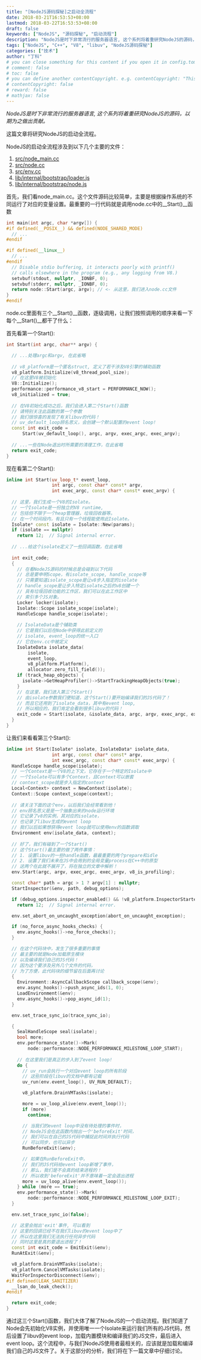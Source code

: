 ```yaml
---
title: "[NodeJS源码探秘]之启动全流程"
date: 2018-03-21T16:53:53+08:00
lastmod: 2018-03-22T16:53:53+08:00
draft: false
keywords: ["NodeJS", "源码探秘", "启动流程"]
description: "NodeJS是时下非常流行的服务器语言, 这个系列将着重研究NodeJS的源码，以期为之做出贡献。这篇文章将详细记录和解释NodeJS启动的全流程。"
tags: ["NodeJS", "C++", "V8", "libuv", "NodeJS源码探秘"]
categories: ["技术"]
author: "丁科"
# you can close something for this content if you open it in config.toml.
# comment: false
# toc: false
# you can define another contentCopyright. e.g. contentCopyright: "This is an another copyright."
# contentCopyright: false
# reward: false
# mathjax: false
---
```


*NodeJS是时下非常流行的服务器语言, 这个系列将着重研究NodeJS的源码，以期为之做出贡献。*

这篇文章将研究NodeJS的启动全流程。

<!--more-->

NodeJS的启动全流程涉及到以下几个主要的文件：

1. [src/node_main.cc](https://github.com/nodejs/node/blob/master/src/node_main.cc)
2. [src/node.cc](https://github.com/nodejs/node/blob/master/src/node.cc)
3. [src/env.cc](https://github.com/nodejs/node/blob/master/src/env.cc)
4. [lib/internal/bootstrap/loader.js](https://github.com/nodejs/node/blob/master/lib/internal/bootstrap/loaders.js)
5. [lib/internal/bootstrap/node.js](https://github.com/nodejs/node/blob/master/lib/internal/bootstrap/node.js)

首先，我们看node_main.cc。这个文件源码比较简单，主要是根据操作系统的不同运行了对应的变量设置。最重要的一行代码就是调用node.cc中的__Start()__函数

```cpp
int main(int argc, char *argv[]) {
#if defined(__POSIX__) && defined(NODE_SHARED_MODE)
  // ...
#endif

#if defined(__linux__)
  // ...
#endif
  // Disable stdio buffering, it interacts poorly with printf()
  // calls elsewhere in the program (e.g., any logging from V8.)
  setvbuf(stdout, nullptr, _IONBF, 0);
  setvbuf(stderr, nullptr, _IONBF, 0);
  return node::Start(argc, argv); // <- 从这里，我们进入node.cc文件
}
#endif
```

node.cc里面有三个__Start()__函数，逐级调用，让我们按照调用的顺序来看一下每个__Start()__都干了什么：

首先看第一个Start():
```cpp
int Start(int argc, char** argv) {

  // ...处理argc和argv, 在此省略
  
  // v8_platform是一个匿名struct, 定义了若干涉及V8引擎的辅助函数
  v8_platform.Initialize(v8_thread_pool_size); 
  // 在这里V8被初始化
  V8::Initialize();
  performance::performance_v8_start = PERFORMANCE_NOW();
  v8_initialized = true;
  
  // 在V8初始化成功之后，我们会进入第二个Start()函数
  // 请特别关注此函数的第一个参数
  // 我们很惊喜的发现了有关libuv的代码！
  // uv_default_loop顾名思义，会创建一个默认配置的event loop!
  const int exit_code =
      Start(uv_default_loop(), argc, argv, exec_argc, exec_argv);
      
  // ...一些在Node退出时所需要的清理工作，在此省略
  return exit_code;
}
```
现在看第二个Start():
```cpp
inline int Start(uv_loop_t* event_loop,
                 int argc, const char* const* argv,
                 int exec_argc, const char* const* exec_argv) {
                 
  // 这里，我们生成一个V8的Isolate。
  // 一个Isolate是一份独立的V8 runtime,
  // 包括但不限于一个heap管理器，垃圾回收器等。
  // 在一个时间段内，有且只有一个线程能使用此Isolate。
  Isolate* const isolate = Isolate::New(params);
  if (isolate == nullptr)
    return 12;  // Signal internal error.
    
  // ...给这个isolate定义了一些回调函数，在此省略
  
  int exit_code;
  {
    // 在看NodeJS源码的时候总是会碰到以下代码
    // 总是要申明Scope，有isolate_scope, handle_scope等
    // 只需要知道isolate_scope是让v8步入指定的isolate
    // handle_scope是让步入特定isolate之后的v8创建一个
    // 具有垃圾回收功能的工作区，我们可以在此工作区中
    // 索引多个JS对象。
    Locker locker(isolate);
    Isolate::Scope isolate_scope(isolate);
    HandleScope handle_scope(isolate);
    
    // IsolateData是个辅助类
    // 它是我们以后在Node中获得此前定义的
    // isolate, event_loop的统一入口
    // 它在env.cc中被定义
    IsolateData isolate_data(
        isolate,
        event_loop,
        v8_platform.Platform(),
        allocator.zero_fill_field());
    if (track_heap_objects) {
      isolate->GetHeapProfiler()->StartTrackingHeapObjects(true);
    }
    // 在这里，我们进入第三个Start()
    // 由isolate参数我们便知道，这个Start()要开始编译我们的JS代码了！
    // 而且它还用到了isolate_data，其中有event loop,
    // 所以相应的，我们肯定会看到很多libuv的代码！
    exit_code = Start(isolate, &isolate_data, argc, argv, exec_argc, exec_argv);
  }
}
```

让我们来看看第三个Start():
```cpp
inline int Start(Isolate* isolate, IsolateData* isolate_data,
                 int argc, const char* const* argv,
                 int exec_argc, const char* const* exec_argv) {
  HandleScope handle_scope(isolate);
  // 一个Context是一个V8的上下文，它存在于一个特定的Isolate中
  // 一个Isolate可以有多个Context，且Context可以嵌套
  // context_scope就是步入指定的context
  Local<Context> context = NewContext(isolate);
  Context::Scope context_scope(context);
  
  // 请关注下面的这个env，以后我们会经常看到他！
  // env顾名思义是是一个抽象出来的node运行环境
  // 它记录了v8的实例，其对应的isolate，
  // 也记录了libuv生成的event loop
  // 我们以后如果想获得event loop就可以使用env的函数调取
  Environment env(isolate_data, context);
  
  // 好了，我们有碰到了一个Start()
  // 这个Start()最主要的做了两件事情：
  // 1. 设置libuv的一些handle函数，最最重要的两个prepare和idle
  // 2. 设置了我们未来在JS中会用到的全局变量process在C++中的原型
  // 这两个在此就不展开了，将在独立的文章中解析！
  env.Start(argc, argv, exec_argc, exec_argv, v8_is_profiling);

  const char* path = argc > 1 ? argv[1] : nullptr;
  StartInspector(&env, path, debug_options);

  if (debug_options.inspector_enabled() && !v8_platform.InspectorStarted(&env))
    return 12;  // Signal internal error.

  env.set_abort_on_uncaught_exception(abort_on_uncaught_exception);

  if (no_force_async_hooks_checks) {
    env.async_hooks()->no_force_checks();
  }

  // 在这个代码块中，发生了很多重要的事情
  // 最主要的就是Node加载原生模块
  // 以及编译我们自己的JS代码！
  // 因为这个要涉及另外几个文件的代码，
  // 为了方便，此代码块的细节留在后面再讨论
  {
    Environment::AsyncCallbackScope callback_scope(&env);
    env.async_hooks()->push_async_ids(1, 0);
    LoadEnvironment(&env);
    env.async_hooks()->pop_async_id(1);
  }

  env.set_trace_sync_io(trace_sync_io);

  {
    SealHandleScope seal(isolate);
    bool more;
    env.performance_state()->Mark(
        node::performance::NODE_PERFORMANCE_MILESTONE_LOOP_START);
    
    // 在这里我们是真正的步入到了event loop!
    do {
      // uv_run会执行一个对应event loop的所有阶段
      // 这些阶段在libuv的文档中都有记载
      uv_run(env.event_loop(), UV_RUN_DEFAULT);

      v8_platform.DrainVMTasks(isolate);

      more = uv_loop_alive(env.event_loop());
      if (more)
        continue;

      // 当我们的event loop中没有待处理的事件时，
      // NodeJS会在此函数内抛出一个'beforeExit'时间，
      // 我们可以在自己的JS代码中捕捉此时间并执行代码
      // 可以同步，也可以异步
      RunBeforeExit(&env);

      // 如果在RunBeforeExit中，
      // 我们的JS代码给event loop新增了事件，
      // 那么，我们是不会真的结束进程的！
      // 所以收到'beforeExit'并不意味着一定会退出进程
      more = uv_loop_alive(env.event_loop());
    } while (more == true);
    env.performance_state()->Mark(
        node::performance::NODE_PERFORMANCE_MILESTONE_LOOP_EXIT);
  }

  env.set_trace_sync_io(false);

  // 这里会抛出'exit'事件, 可以看到
  // 这里的回调已经不在我们libuv的event loop中了
  // 所以在这里我们无法执行任何异步代码
  // 同时这里是真的要退出进程了！
  const int exit_code = EmitExit(&env);
  RunAtExit(&env);

  v8_platform.DrainVMTasks(isolate);
  v8_platform.CancelVMTasks(isolate);
  WaitForInspectorDisconnect(&env);
#if defined(LEAK_SANITIZER)
  __lsan_do_leak_check();
#endif

  return exit_code;
}
```
通过这三个Start()函数，我们大体了解了NodeJS的一个启动流程。我们知道了Node会先初始化V8实例，并使用唯一一个Isolate来运行我们所有的JS代码，然后设置了libuv的event loop，加载内置模块和编译我们的JS文件，最后进入event loop。这个流程中，与我们NodeJS使用者最相关的，应该就是加载和编译我们自己的JS文件了。关于这部分的分析，我们将在下一篇文章中仔细讨论。
